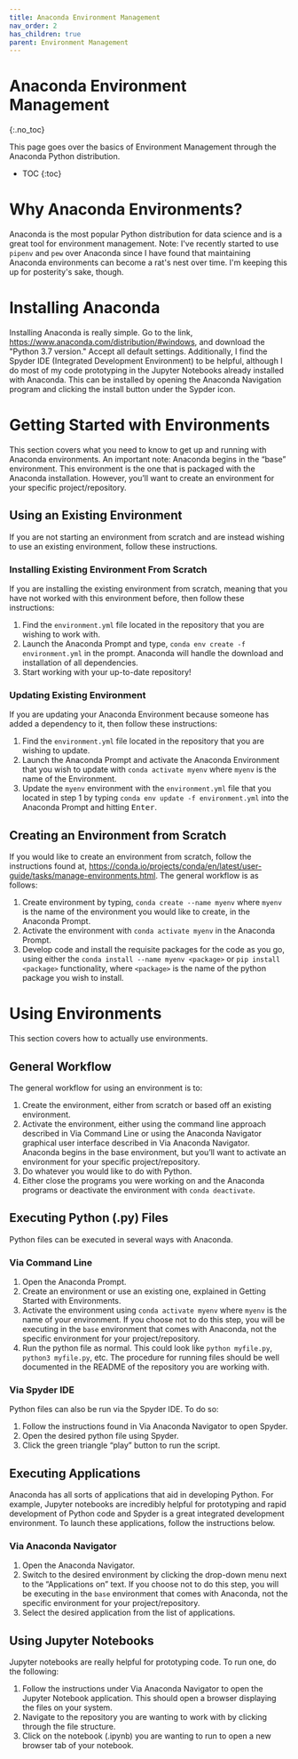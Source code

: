 ```yaml
---
title: Anaconda Environment Management
nav_order: 2
has_children: true
parent: Environment Management
---
```


# Anaconda Environment Management
{:.no_toc}

This page goes over the basics of Environment Management through the Anaconda Python distribution.

* TOC
{:toc}

# Why Anaconda Environments?

Anaconda is the most popular Python distribution for data science and is a great tool for environment management. Note: I've recently started to use `pipenv` and `pew` over Anaconda since I have found that maintaining Anaconda environments can become a rat's nest over time. I'm keeping this up for posterity's sake, though.

# Installing Anaconda

Installing Anaconda is really simple. Go to the link, https://www.anaconda.com/distribution/#windows, and download the "Python 3.7 version." Accept all default settings.
Additionally, I find the Spyder IDE (Integrated Development Environment) to be helpful, although I do most of my code prototyping in the Jupyter Notebooks already installed with Anaconda. This can be installed by opening the Anaconda Navigation program and clicking the install button under the Sypder icon.

# Getting Started with Environments

This section covers what you need to know to get up and running with Anaconda environments. 
An important note: Anaconda begins in the “base” environment. This environment is the one that is packaged with the Anaconda installation. However, you’ll want to create an environment for your specific project/repository.

## Using an Existing Environment

If you are not starting an environment from scratch and are instead wishing to use an existing environment, follow these instructions.

### Installing Existing Environment From Scratch

If you are installing the existing environment from scratch, meaning that you have not worked with this environment before, then follow these instructions:

1.	Find the `environment.yml` file located in the repository that you are wishing to work with.
2.	Launch the Anaconda Prompt and type, `conda env create -f environment.yml` in the prompt. Anaconda will handle the download and installation of all dependencies.
3.	Start working with your up-to-date repository!

### Updating Existing Environment

If you are updating your Anaconda Environment because someone has added a dependency to it, then follow these instructions:

1. Find the `environment.yml` file located in the repository that you are wishing to update.
2. Launch the Anaconda Prompt and activate the Anaconda Environment that you wish to update with `conda activate myenv` where `myenv` is the name of the Environment.
3. Update the `myenv` environment with the `environment.yml` file that you located in step 1 by typing `conda env update -f environment.yml` into the Anaconda Prompt and hitting <kbd>Enter</kbd>.

## Creating an Environment from Scratch

If you would like to create an environment from scratch, follow the instructions found at, https://conda.io/projects/conda/en/latest/user-guide/tasks/manage-environments.html.
The general workflow is as follows:
1.	Create environment by typing, `conda create --name myenv` where `myenv` is the name of the environment you would like to create, in the Anaconda Prompt.
2.	Activate the environment with `conda activate myenv` in the Anaconda Prompt.
3.	Develop code and install the requisite packages for the code as you go, using either the `conda install --name myenv <package>` or `pip install <package>` functionality, where `<package>` is the name of the python package you wish to install.

# Using Environments

This section covers how to actually use environments. 

## General Workflow

The general workflow for using an environment is to:
1.	Create the environment, either from scratch or based off an existing environment. 
2.	Activate the environment, either using the command line approach described in Via Command Line or using the Anaconda Navigator graphical user interface described in Via Anaconda Navigator. Anaconda begins in the base environment, but you’ll want to activate an environment for your specific project/repository.
3.	Do whatever you would like to do with Python.
4.	Either close the programs you were working on and the Anaconda programs or deactivate the environment with `conda deactivate`.

## Executing Python (.py) Files

Python files can be executed in several ways with Anaconda.

### Via Command Line

1.	Open the Anaconda Prompt.
2.	Create an environment or use an existing one, explained in Getting Started with Environments.
3.	Activate the environment using `conda activate myenv` where `myenv` is the name of your environment. If you choose not to do this step, you will be executing in the `base` environment that comes with Anaconda, not the specific environment for your project/repository.
4.	Run the python file as normal. This could look like `python myfile.py`, `python3 myfile.py`, etc. The procedure for running files should be well documented in the README of the repository you are working with.

### Via Spyder IDE

Python files can also be run via the Spyder IDE. To do so:
1.	Follow the instructions found in Via Anaconda Navigator to open Spyder.
2.	Open the desired python file using Spyder.
3.	Click the green triangle “play” button to run the script.

## Executing Applications

Anaconda has all sorts of applications that aid in developing Python. For example, Jupyter notebooks are incredibly helpful for prototyping and rapid development of Python code and Spyder is a great integrated development environment. To launch these applications, follow the instructions below.

### Via Anaconda Navigator

1.	Open the Anaconda Navigator.
2.	Switch to the desired environment by clicking the drop-down menu next to the “Applications on” text. If you choose not to do this step, you will be executing in the `base` environment that comes with Anaconda, not the specific environment for your project/repository.
3.	Select the desired application from the list of applications. 

## Using Jupyter Notebooks
Jupyter notebooks are really helpful for prototyping code. To run one, do the following:
1.	Follow the instructions under Via Anaconda Navigator to open the Jupyter Notebook application. This should open a browser displaying the files on your system.
2.	Navigate to the repository you are wanting to work with by clicking through the file structure.
3.	Click on the notebook (.ipynb) you are wanting to run to open a new browser tab of your notebook.

